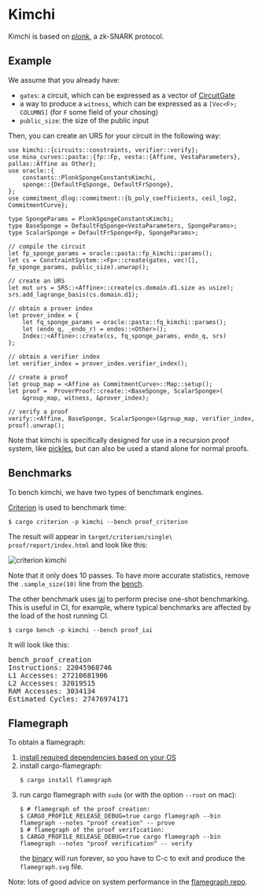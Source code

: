 # Kimchi

Kimchi is based on [plonk](https://eprint.iacr.org/2019/953.pdf), a zk-SNARK protocol.

## Example

We assume that you already have:

* `gates`: a circuit, which can be expressed as a vector of [CircuitGate](https://o1-labs.github.io/proof-systems/rustdoc/kimchi/circuits/gate/struct.CircuitGate.html)
* a way to produce a `witness`, which can be expressed as a `[Vec<F>; COLUMNS]` (for `F` some field of your chosing)
* `public_size`: the size of the public input

Then, you can create an URS for your circuit in the following way:

```rust,ignore
use kimchi::{circuits::constraints, verifier::verify};
use mina_curves::pasta::{fp::Fp, vesta::{Affine, VestaParameters}, pallas::Affine as Other};
use oracle::{
    constants::PlonkSpongeConstantsKimchi,
    sponge::{DefaultFqSponge, DefaultFrSponge},
};
use commitment_dlog::commitment::{b_poly_coefficients, ceil_log2, CommitmentCurve};

type SpongeParams = PlonkSpongeConstantsKimchi;
type BaseSponge = DefaultFqSponge<VestaParameters, SpongeParams>;
type ScalarSponge = DefaultFrSponge<Fp, SpongeParams>;

// compile the circuit
let fp_sponge_params = oracle::pasta::fp_kimchi::params();
let cs = ConstraintSystem::<Fp>::create(gates, vec![], fp_sponge_params, public_size).unwrap();

// create an URS
let mut urs = SRS::<Affine>::create(cs.domain.d1.size as usize);
srs.add_lagrange_basis(cs.domain.d1);

// obtain a prover index
let prover_index = {
    let fq_sponge_params = oracle::pasta::fq_kimchi::params();
    let (endo_q, _endo_r) = endos::<Other>();
    Index::<Affine>::create(cs, fq_sponge_params, endo_q, srs)
};

// obtain a verifier index
let verifier_index = prover_index.verifier_index();

// create a proof
let group_map = <Affine as CommitmentCurve>::Map::setup();
let proof =  ProverProof::create::<BaseSponge, ScalarSponge>(
    &group_map, witness, &prover_index);

// verify a proof
verify::<Affine, BaseSponge, ScalarSponge>(&group_map, verifier_index, proof).unwrap();
```

Note that kimchi is specifically designed for use in a recursion proof system, like [pickles](https://medium.com/minaprotocol/meet-pickles-snark-enabling-smart-contract-on-coda-protocol-7ede3b54c250), but can also be used a stand alone for normal proofs.

## Benchmarks

To bench kimchi, we have two types of benchmark engines. 

[Criterion](https://bheisler.github.io/criterion.rs/) is used to benchmark time:

```console
$ cargo criterion -p kimchi --bench proof_criterion
```

The result will appear in `target/criterion/single\ proof/report/index.html` and look like this:

![criterion kimchi](https://i.imgur.com/OGqiuHD.png)

Note that it only does 10 passes. To have more accurate statistics, remove the `.sample_size(10)` line from the [bench](benches/proof_criterion.rs).

The other benchmark uses [iai](https://github.com/bheisler/iai) to perform precise one-shot benchmarking. This is useful in CI, for example, where typical benchmarks are affected by the load of the host running CI.

```console
$ cargo bench -p kimchi --bench proof_iai
```

It will look like this:

<pre>bench_proof_creation
Instructions: 22045968746
L1 Accesses: 27210681906
L2 Accesses: 32019515
RAM Accesses: 3034134
Estimated Cycles: 27476974171
</pre>

## Flamegraph

To obtain a flamegraph:

1. [install required dependencies based on your OS](https://github.com/flamegraph-rs/flamegraph#installation)
2. install cargo-flamegraph:
    ```console
    $ cargo install flamegraph
    ```
3. run cargo flamegraph with `sudo` (or with the option `--root` on mac):
    ```console
    $ # flamegraph of the proof creation:
    $ CARGO_PROFILE_RELEASE_DEBUG=true cargo flamegraph --bin flamegraph --notes "proof creation" -- prove
    $ # flamegraph of the proof verification:
    $ CARGO_PROFILE_RELEASE_DEBUG=true cargo flamegraph --bin flamegraph --notes "proof verification" -- verify
    ```
    the [binary](src/bin/flamegraph.rs) will run forever, so you have to C-c to exit and produce the `flamegraph.svg` file.

Note: lots of good advice on system performance in the [flamegraph repo](https://github.com/flamegraph-rs/flamegraph#systems-performance-work-guided-by-flamegraphs).
